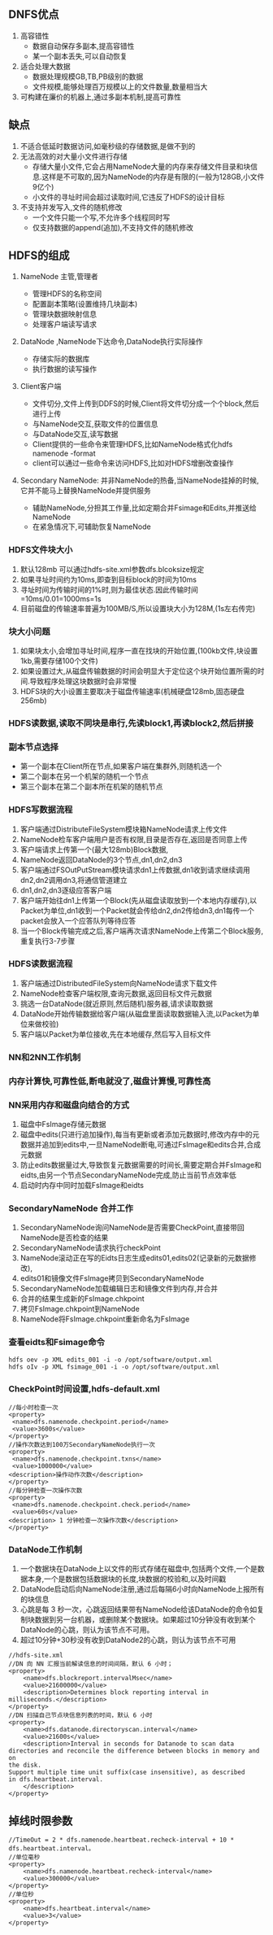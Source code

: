 ## DNFS优点
1. 高容错性
    - 数据自动保存多副本,提高容错性
    - 某一个副本丢失,可以自动恢复
2. 适合处理大数据
    - 数据处理规模GB,TB,PB级别的数据
    - 文件规模,能够处理百万规模以上的文件数量,数量相当大
3. 可构建在廉价的机器上,通过多副本机制,提高可靠性

## 缺点
1. 不适合低延时数据访问,如毫秒级的存储数据,是做不到的
2. 无法高效的对大量小文件进行存储
    - 存储大量小文件,它会占用NameNode大量的内存来存储文件目录和块信息.这样是不可取的,因为NameNode的内存是有限的(一般为128GB,小文件9亿个)
    - 小文件的寻址时间会超过读取时间,它违反了HDFS的设计目标
3. 不支持并发写入,文件的随机修改
    - 一个文件只能一个写,不允许多个线程同时写
    - 仅支持数据的append(追加),不支持文件的随机修改

## HDFS的组成
1. NameNode 主管,管理者
    - 管理HDFS的名称空间
    - 配置副本策略(设置维持几块副本)
    - 管理块数据映射信息
    - 处理客户端读写请求
2. DataNode ,NameNode下达命令,DataNode执行实际操作
    - 存储实际的数据库
    - 执行数据的读写操作
3. Client客户端
    - 文件切分,文件上传到DDFS的时候,Client将文件切分成一个个block,然后进行上传
    - 与NameNode交互,获取文件的位置信息
    - 与DataNode交互,读写数据
    - Client提供的一些命令来管理HDFS,比如NameNode格式化hdfs namenode -format
    - client可以通过一些命令来访问HDFS,比如对HDFS增删改查操作

4. Secondary NameNode: 并非NameNode的热备,当NameNode挂掉的时候,它并不能马上替换NameNode并提供服务
    - 辅助NameNode,分担其工作量,比如定期合并Fsimage和Edits,并推送给NameNode
    - 在紧急情况下,可辅助恢复NameNode

### HDFS文件块大小
1. 默认128mb 可以通过hdfs-site.xml参数dfs.blcoksize规定
2. 如果寻址时间约为10ms,即查到目标block的时间为10ms
3. 寻址时间为传输时间的1%时,则为最佳状态.因此传输时间=10ms/0.01=1000ms=1s
4. 目前磁盘的传输速率普遍为100MB/S,所以设置块大小为128M,(1s左右传完)

### 块大小问题
1. 如果块太小,会增加寻址时间,程序一直在找块的开始位置,(100kb文件,块设置1kb,需要存储100个文件)
2. 如果设置过大,从磁盘传输数据的时间会明显大于定位这个块开始位置所需的时间.导致程序处理这块数据时会非常慢
3. HDFS块的大小设置主要取决于磁盘传输速率(机械硬盘128mb,固态硬盘256mb)

### HDFS读数据,读取不同块是串行,先读block1,再读block2,然后拼接

### 副本节点选择
- 第一个副本在Client所在节点,如果客户端在集群外,则随机选一个
- 第二个副本在另一个机架的随机一个节点
- 第三个副本在第二个副本所在机架的随机节点

### HDFS写数据流程
1. 客户端通过DistributeFileSystem模块箱NameNode请求上传文件
2. NameNode检车客户端用户是否有权限,目录是否存在,返回是否同意上传
3. 客户端请求上传第一个(最大128mb)Block数据,
4. NameNode返回DataNode的3个节点,dn1,dn2,dn3
5. 客户端通过FSOutPutStream模块请求dn1上传数据,dn1收到请求继续调用dn2,dn2调用dn3,将通信管道建立
6. dn1,dn2,dn3逐级应答客户端
7. 客户端开始往dn1上传第一个Block(先从磁盘读取放到一个本地内存缓存),以Packet为单位,dn1收到一个Packet就会传给dn2,dn2传给dn3,dn1每传一个packet会放入一个应答队列等待应答
8. 当一个Block传输完成之后,客户端再次请求NameNode上传第二个Block服务,重复执行3-7步骤

### HDFS读数据流程
1. 客户端通过DistributedFileSystem向NameNode请求下载文件
2. NameNode检查客户端权限,查询元数据,返回目标文件元数据
3. 挑选一台DataNode(就近原则,然后随机)服务器,请求读取数据
4. DataNode开始传输数据给客户端(从磁盘里面读取数据输入流,以Packet为单位来做校验)
5. 客户端以Packet为单位接收,先在本地缓存,然后写入目标文件

### NN和2NN工作机制
### 内存计算快,可靠性低,断电就没了,磁盘计算慢,可靠性高
### NN采用内存和磁盘向结合的方式
1. 磁盘中FsImage存储元数据
2. 磁盘中edits(只进行追加操作),每当有更新或者添加元数据时,修改内存中的元数据并追加到edits中,一旦NameNode断电,可通过FsImage和edits合并,合成元数据
3. 防止edits数据量过大,导致恢复元数据需要的时间长,需要定期合并FsImage和eidts,由另一个节点SecondaryNameNode完成,防止当前节点效率低
4. 启动时内存中同时加载FsImage和eidts


### SecondaryNameNode 合并工作
1. SecondaryNameNode询问NameNode是否需要CheckPoint,直接带回NameNode是否检查的结果
2. SecondaryNameNode请求执行checkPoint
3. NameNode滚动正在写的Eidts日志生成edits01,edits02(记录新的元数据修改),
4. edits01和镜像文件FsImage拷贝到SecondaryNameNode
5. SecondaryNameNode加载编辑日志和镜像文件到内存,并合并
6. 合并的结果生成新的FsImage.chkpoint
7. 拷贝FsImage.chkpoint到NameNode
8. NameNode将FsImage.chkpoint重新命名为FsImage

### 查看eidts和Fsimage命令
```
hdfs oev -p XML edits_001 -i -o /opt/software/output.xml
hdfs oIv -p XML fsimage_001 -i -o /opt/software/output.xml
```

### CheckPoint时间设置,hdfs-default.xml
```
//每小时检查一次
<property>
 <name>dfs.namenode.checkpoint.period</name>
 <value>3600s</value>
</property>
//操作次数达到100万SecondaryNameNode执行一次
<property>
 <name>dfs.namenode.checkpoint.txns</name>
 <value>1000000</value>
<description>操作动作次数</description>
</property>
//每分钟检查一次操作次数
<property>
 <name>dfs.namenode.checkpoint.check.period</name>
 <value>60s</value>
<description> 1 分钟检查一次操作次数</description>
</property>
```

### DataNode工作机制
1. 一个数据块在DataNode上以文件的形式存储在磁盘中,包括两个文件,一个是数据本身,一个是数据包括数据块的长度,块数据的校验和,以及时间戳
2. DataNode启动后向NameNode注册,通过后每隔6小时向NameNode上报所有的块信息
3. 心跳是每 3 秒一次，心跳返回结果带有NameNode给该DataNode的命令如复制块数据到另一台机器，或删除某个数据块。如果超过10分钟没有收到某个DataNode的心跳，则认为该节点不可用。
4. 超过10分钟+30秒没有收到DataNode2的心跳，则认为该节点不可用
```
//hdfs-site.xml
//DN 向 NN 汇报当前解读信息的时间间隔，默认 6 小时；
<property>
    <name>dfs.blockreport.intervalMsec</name>
    <value>21600000</value>
    <description>Determines block reporting interval in
milliseconds.</description>
</property>
//DN 扫描自己节点块信息列表的时间，默认 6 小时
<property>
    <name>dfs.datanode.directoryscan.interval</name>
    <value>21600s</value>
    <description>Interval in seconds for Datanode to scan data 
directories and reconcile the difference between blocks in memory and on
the disk.
Support multiple time unit suffix(case insensitive), as described
in dfs.heartbeat.interval.
    </description>
</property>
```
## 掉线时限参数
```
//TimeOut = 2 * dfs.namenode.heartbeat.recheck-interval + 10 * dfs.heartbeat.interval。
//单位毫秒
<property>
    <name>dfs.namenode.heartbeat.recheck-interval</name>
    <value>300000</value>
</property>
//单位秒
<property>
    <name>dfs.heartbeat.interval</name>
    <value>3</value>
</property>
```
